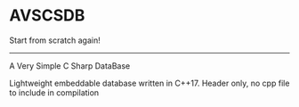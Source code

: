 # AVSCSDB

Start from scratch again!

<hr>

A Very Simple C Sharp DataBase

Lightweight embeddable database written in C++17. Header only, no cpp file to include in compilation
